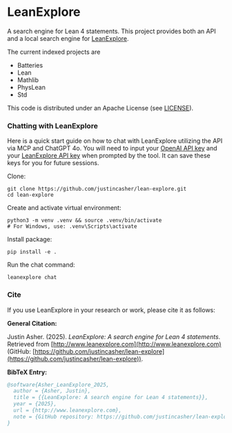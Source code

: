 # LeanExplore

A search engine for Lean 4 statements. This project provides both an API and a local search engine for [LeanExplore](http://www.leanexplore.com).

The current indexed projects are

* Batteries
* Lean
* Mathlib
* PhysLean
* Std

This code is distributed under an Apache License (see [LICENSE](LICENSE)).

### Chatting with LeanExplore

Here is a quick start guide on how to chat with LeanExplore utilizing the API via MCP and ChatGPT 4o. You will need to input your [OpenAI API key](https://platform.openai.com/api-keys) and your [LeanExplore API key](https://www.leanexplore.com/api-keys) when prompted by the tool. It can save these keys for you for future sessions.

Clone:
```
git clone https://github.com/justincasher/lean-explore.git
cd lean-explore
```
Create and activate virtual environment:
```
python3 -m venv .venv && source .venv/bin/activate
# For Windows, use: .venv\Scripts\activate
```
Install package:
```
pip install -e .
```
Run the chat command:
```
leanexplore chat
```

### Cite

If you use LeanExplore in your research or work, please cite it as follows:

**General Citation:**

Justin Asher. (2025). *LeanExplore: A search engine for Lean 4 statements*. Retrieved from [http://www.leanexplore.com](http://www.leanexplore.com) (GitHub: [https://github.com/justincasher/lean-explore](https://github.com/justincasher/lean-explore)).

**BibTeX Entry:**

```bibtex
@software{Asher_LeanExplore_2025,
  author = {Asher, Justin},
  title = {{LeanExplore: A search engine for Lean 4 statements}},
  year = {2025},
  url = {http://www.leanexplore.com},
  note = {GitHub repository: https://github.com/justincasher/lean-explore}
}
